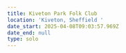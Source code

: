 ```yaml
---
title: Kiveton Park Folk Club
location: 'Kiveton, Sheffield '
date_start: 2025-04-08T09:03:57.969Z
date_end: null
type: solo
---
```


